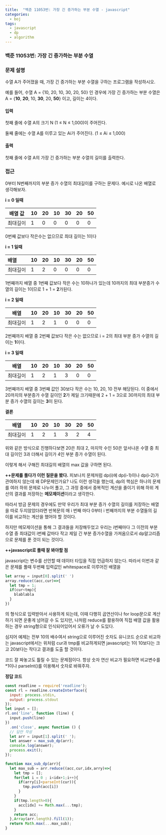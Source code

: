 ```yaml
---
title:  "백준 11053번: 가장 긴 증가하는 부분 수열 - javascript"
categories: 
  - boj
tags:
  - javascript
  - dp
  - algorithm
---
```

### 백준 11053번: 가장 긴 증가하는 부분 수열

### 문제 설명   
수열 A가 주어졌을 때, 가장 긴 증가하는 부분 수열을 구하는 프로그램을 작성하시오.

예를 들어, 수열 A = {10, 20, 10, 30, 20, 50} 인 경우에 가장 긴 증가하는 부분 수열은 A = {**10**, **20**, 10, **30**, 20, **50**} 이고, 길이는 4이다.

#### 입력
첫째 줄에 수열 A의 크기 N (1 ≤ N ≤ 1,000)이 주어진다.

둘째 줄에는 수열 A를 이루고 있는 Ai가 주어진다. (1 ≤ Ai ≤ 1,000)
#### 출력
첫째 줄에 수열 A의 가장 긴 증가하는 부분 수열의 길이를 출력한다.
### 접근   
0부터 N번째까지의 부분 증가 수열의 최대길이를 구하는 문제다.
예시로 나온 배열로 생각해보자.

**i = 0 일때**

|배열 값|10|20|10|30|20|50|
|---|---|---|---|---|---|---|
|최대길이|1|0|0|0|0|0|   

0번째 값보다 작은수는 없으므로 최대 길이는 1이다
   
**i = 1 일때**

|배열|10|20|10|30|20|50|
|:---|---|---|---|---|---|---|
|최대길이|1|2|0|0|0|0|   

1번쨰까지 배열 중 1번째 값보다 작은 수는 10하나가 있는데 10까지의 최대 부분증가 수열의 길이는 1이므로 1 + 1 = **2**가된다.

**i = 2 일때**


|배열|10|20|10|30|20|50|
|-----|---|---|---|---|---|---|
|최대길이|1|2|1|0|0|0|   

2번째까지 배열 중 2번째 값보다 작은 수는 없으므로 i = 2의 최대 부분 증가 수열의 길이는 **1**이다.

**i = 3 일때**

|배열|10|20|10|30|20|50|
|---|---|---|---|---|---|---|
|최대길이|1|2|1|3|0|0|   

3번째까지 배열 중 3번째 값인 30보다 작은 수는 10, 20, 10 전부 해당된다.
이 중에서 20까지의 부분증가 수열 길이인 **2**가 제일 크기때문에 2 + 1 = 3으로 30까지의 최대 부분 증가 수열의 길이는 **3**이 된다.

**결론**

|배열|10|20|10|30|20|50|
|---|---|---|---|---|---|---|
|최대길이|1|2|1|3|2|4|   

위와 같은 방식으로 진행하다보면 20은 최대 2, 마지막 수인 50은 앞서나온 수열 중 최대 길이인 3과 더해서 길이가 4인 부분 증가 수열이 된다.

이렇게 해서 구해진 최대길의 배열의 max 값을 구하면 된다.

**++문제를 풀다가 이런 질문을 봤다.**
피보나치 문제처럼 dp(i)에 dp(i-1)이나 dp(i-2)가 관여하지 않는데 왜 DP문제인가요?
나도 이런 생각을 했는데, dp의 핵심은 하나의 문제를 여러 하위 문제로 나누어 풀고, 그 과정 중에서 중복적인 계산을 줄이기 위해 하위 계산의 결과를 저장하는 **메모제이션**이라고 생각한다.

따라서 방금 문제의 경우에도 만약 우리가 최대 부분 증가 수열의 길이를 저장하는 배열을 따로 두지않았더라면 반복문의 매 i 번째 마다 0부터 i 번째까지의 부분 수열들의 길이를 비교하는 계산을 했어야 할 것이다.

하지만 메모제이션을 통해 그 결과들을 저장해두었고 우리는 i번째마다 그 이전의 부분 수열 중 최대값이 i번째 값마다 작고 제일 긴 부분 증가수열을 가져옴으로서 dp알고리즘으로 문제를 푼 것이 되는 것이다.

**++javascript로 풀때 잘 봐야할 점**   

javascript는 변수를 선언할 때 데이터 타입을 직접 언급하지 않는다.
따라서 이번과 같은 문제를 풀때 두번째 입력값인 whitespace로 이루어진 배열을 
```js
let array = input[0].split(' ')
array.reduce((acc,cur)=>{
  let tmp = 1;
  if(cur<tmp){
    blablabla
  }
})

```
의 형식으로 입력받아서 사용하게 되는데, 이때 다행히 곱연산이나 for loop문으로 계산하기 되면 운좋게 넘어갈 수 도 있지만, 나처럼 reduce를 활용하여 직접 배열 값을 활용하는 경우 string형으로 인식되어있어서 오류가 날 수 도있다.

심지어 예제는 전부 10의 배수여서 string으로 이루어진 숫자도 유니코드 순으로 비교하는 javascript에서는 위처럼 cur과 tmp를 비교하게되면 javascript는 1이 10보다는 크고 20보다는 작다고 결과를 도출 할 것이다.

코드 잘 짜놓고도 틀릴 수 있는 문제점이다.
항상 숫자 연산 비교가 필요하면 비교변수를 *1이나 parseInt()를 이용해서 숫자로 바꿔주자.


**정답 코드**
```js
const readline = require('readline');
const rl = readline.createInterface({
  input: process.stdin,
  output: process.stdout
});
let input = [];
rl.on('line', function (line) {
  input.push(line)
})
  .on('close', async function () {
  // 답안 작성
  let arr = input[1].split(' ');
  let answer = max_sub_dp(arr);
  console.log(answer);
  process.exit();
});

function max_sub_dp(arr){
  let max_sub = arr.reduce((acc,cur,idx,arry)=>{    
    let tmp = [];
    for(let i = 0 ; i<idx+1;i++){      
      if(arry[i]<parseInt(cur)){
        tmp.push(acc[i])
      }
    }    
    if(tmp.length>0){
      acc[idx] += Math.max(...tmp);
    }    
    return acc;
  },Array(arr.length).fill(1));    
  return Math.max(...max_sub);
}
```